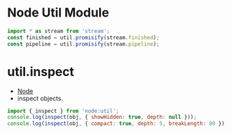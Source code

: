 # Node Util Module

```js
import * as stream from 'stream';
const finished = util.promisify(stream.finished);
const pipeline = util.promisify(stream.pipeline);
```

# util.inspect

- [Node](https://nodejs.org/api/util.html#utilinspectobject-options)
- inspect objects.

```js
import { inspect } from 'node:util';
console.log(inspect(obj, { showHidden: true, depth: null }));
console.log(inspect(obj, { compact: true, depth: 5, breakLength: 80 }));
```
